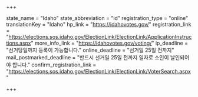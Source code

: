 +++

state_name = "Idaho"
state_abbreviation = "id"
registration_type = "online"
translationKey = "Idaho"
hp_link = "https://idahovotes.gov/"
registration_link = "https://elections.sos.idaho.gov/ElectionLink/ElectionLink/ApplicationInstructions.aspx"
more_info_link = "https://idahovotes.gov/voting/"
ip_deadline = "선거당일까지 등록이 가능합니다."
online_deadline = "선거일 25일 전까지"
mail_postmarked_deadline = "반드시 선거일 25일 전까지 일자로 소인이 날인되어야 합니다."
confirm_registration_link = "https://elections.sos.idaho.gov/ElectionLink/ElectionLink/VoterSearch.aspx"

+++